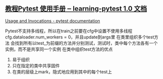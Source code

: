 ## [教程Pytest 使用手册 ‒ learning-pytest 1.0 文档](https://learning-pytest.readthedocs.io/zh/latest/index.html)


[Usage and Invocations - pytest documentation](https://docs.pytest.org/en/6.2.x/usage.html)


Pytest不支持多线程，所以在train之前要在cfg中设置不使用多线程cfg.dataloader.num_workers = 0，并且update到args里
在类里组织多个test方法
  会找到所有以test_为前缀的方法并分别测试，测试时，类中每个方法各有一个实例，而不是共享同一个实例
  在类中组织test方法的优点
1. 易于组织
2. 只在指定的类中共享固件
3. 在类的层级上mark，隐式地应用到其中的每个test上